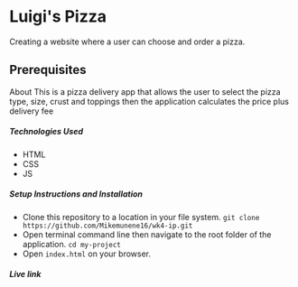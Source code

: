 # Luigi's Pizza
 Creating a website where a user can choose and order a pizza.
## Prerequisites
About
This is a pizza delivery app that allows the user to select the pizza type, size, crust and toppings then the application calculates the price plus delivery fee
##### Technologies Used
- HTML 
- CSS
- JS
##### Setup Instructions and Installation
- Clone this repository to a location in your file system.
 `git clone https://github.com/Mikemunene16/wk4-ip.git`
- Open terminal command line then navigate to the root folder of the application. 
`cd my-project`
- Open `index.html` on your browser.

##### Live link



